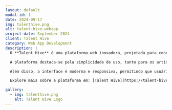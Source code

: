 ```yaml
---
layout: default
modal-id: 1
date: 2024-09-17
img: talenthive.png
alt: talent-hive-webapp
project-date: September 2024
client: Talent Hive
category: Web App Development
description: |
  O **Talent Hive** é uma plataforma web inovadora, projetada para conectar artistas independentes e amadores com estabelecimentos locais, como cafés, restaurantes, bares e discotecas. Inspirado no modelo do Fiverr, o Talent Hive permite que artistas criem perfis e divulguem seus talentos, enquanto donos de negócios podem encontrar rapidamente o artista ideal para seus eventos ou necessidades específicas.

  A plataforma destaca-se pela simplicidade de uso, tanto para os artistas quanto para os empresários. Através de um sistema de busca otimizado e perfis detalhados, o **Talent Hive** facilita a contratação de músicos, DJs, comediantes, e outros tipos de artistas, de forma rápida e eficaz.

  Além disso, a interface é moderna e responsiva, permitindo que usuários naveguem facilmente por dispositivos móveis ou desktop. Este projeto representa um avanço na forma como os artistas locais e estabelecimentos interagem, criando uma rede de oportunidades e valorizando a cena cultural local.

  Explore mais sobre a plataforma em: [Talent Hive](https://talent-hive.vercel.app/)

gallery:
  - img: talenthive.png
    alt: Talent Hive Logo
---
```


